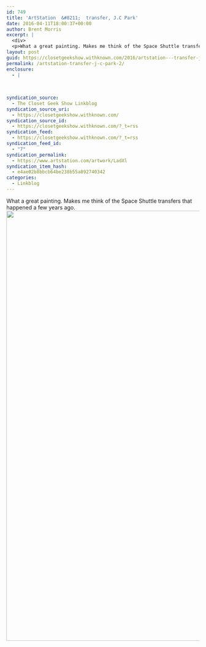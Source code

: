 ```yaml
---
id: 749
title: 'ArtStation  &#8211;  transfer, J.C Park'
date: 2016-04-11T18:00:37+00:00
author: Brent Morris
excerpt: |
  <div>
  <p>What a great painting. Makes me think of the Space Shuttle transfers that happened a few years ago.&nbsp;<img src="https://d2ip58kv7n8yjd.cloudfront.net/p/assets/images/images/001/480/690/large/j-c-park-transfer.jpg?1447172576" alt="" width="1400" height="1120"><img src="http://i.imgur.com/uZLsB6H.jpg" alt=""></p><p>&nbsp;</p></div>
layout: post
guid: https://closetgeekshow.withknown.com/2016/artstation---transfer-jc-park
permalink: /artstation-transfer-j-c-park-2/
enclosure:
  - |
    
    
    
syndication_source:
  - The Closet Geek Show Linkblog
syndication_source_uri:
  - https://closetgeekshow.withknown.com/
syndication_source_id:
  - https://closetgeekshow.withknown.com/?_t=rss
syndication_feed:
  - https://closetgeekshow.withknown.com/?_t=rss
syndication_feed_id:
  - "7"
syndication_permalink:
  - https://www.artstation.com/artwork/LadXl
syndication_item_hash:
  - e4ae02b8bbcb64be238b55a892740342
categories:
  - Linkblog
---
```

<div class="known-bookmark">
  <p>
    What a great painting. Makes me think of the Space Shuttle transfers that happened a few years ago. <img src="https://d2ip58kv7n8yjd.cloudfront.net/p/assets/images/images/001/480/690/large/j-c-park-transfer.jpg?1447172576" alt="" width="1400" height="1120" /><img src="http://i.imgur.com/uZLsB6H.jpg" alt="" />
  </p>
  
  <p>
     
  </p>
</div>